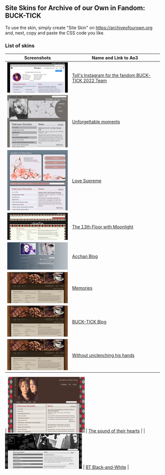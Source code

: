 ## Site Skins for Archive of our Own in Fandom: BUCK-TICK
To use the skin, simply create "Site Skin" on https://archiveofourown.org and, next, copy and paste the CSS code you like.

### List of skins
| Screenshots | Name and Link to Ao3 |
| --- | --- |
| ![Toll's Instagram](https://github.com/Ao3SiteSkins/BT-skins/blob/main/Screenshots/TollInstagram.png "Toll's Instagram") | <a href="https://archiveofourown.org/works/40486068">Toll's Instagram for the fandom BUCK-TICK 2022 Team</a> |
| ![Unforgettable moments](https://github.com/Ao3SiteSkins/BT-skins/blob/main/Screenshots/Unforgettablemoments.png "Unforgettable moments") | <a href="https://archiveofourown.org/works/49105678">Unforgettable moments</a> |
| ![Love Supreme](https://github.com/Ao3SiteSkins/BT-skins/blob/main/Screenshots/LoveSupreme.png "Love Supreme") | <a href="https://archiveofourown.org/works/49105627">Love Supreme</a> |
| ![The 13th Floor with Moonlight](https://github.com/Ao3SiteSkins/BT-skins/blob/main/Screenshots/The13thFloorwithMoonlight.png "The 13th Floor with Moonlight") | <a href="https://archiveofourown.org/works/44920873">The 13th Floor with Moonlight</a> |
| ![Acchan Blog](https://github.com/Ao3SiteSkins/BT-skins/blob/main/Screenshots/AcchanBlog.png "Acchan Blog") | <a href="https://archiveofourown.org/works/44920849">Acchan Blog</a> |
| ![Memories](https://github.com/Ao3SiteSkins/BT-skins/blob/main/Screenshots/Memories.jpg "Memories") | <a href="https://archiveofourown.org/works/41148864">Memories</a> |
| ![BUCK-TICK Blog](https://github.com/Ao3SiteSkins/BT-skins/blob/main/Screenshots/Memories.jpg "BUCK-TICK Blog") | <a href="https://archiveofourown.org/works/40815294">BUCK-TICK Blog</a> |
| ![Without unclenching his hands](https://github.com/Ao3SiteSkins/BT-skins/blob/main/Screenshots/Memories.jpg "Without unclenching his hands") | <a href="https://archiveofourown.org/works/40815294">Without unclenching his hands</a> |


| ![The sound of their hearts](https://github.com/Ao3SiteSkins/BT-skins/blob/main/Screenshots/Thesoundoftheirhearts.png "The sound of their hearts") | <a href="https://archiveofourown.org/works/35143351">The sound of their hearts</a> |
| ![BT Black-and-White](https://github.com/Ao3SiteSkins/BT-skins/blob/main/Screenshots/BTBlack-and-White.png "BT Black-and-White") | <a href="https://archiveofourown.org/works/33749752">BT Black-and-White</a> |



